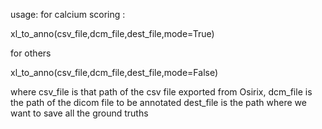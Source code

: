 usage:
for calcium scoring :

xl_to_anno(csv_file,dcm_file,dest_file,mode=True)


for others

xl_to_anno(csv_file,dcm_file,dest_file,mode=False)


where csv_file is that path of the csv file exported from Osirix,
dcm_file is the path of the dicom file to be annotated
dest_file is the path where we want to save all the ground truths


